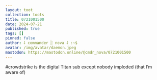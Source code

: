 ```yaml
---
layout: toot
collection: toots
title: 0721001500
date: 2024-07-21
published: true
tags: []
pinned: false
author: ⸸ commander ░ nova ⸸ :~$
avatar: /img/avatar/daemon.jpeg
mastodon: https://mastodon.online/@cmdr_nova/0721001500
---
```


#crowdstrike is the digital Titan sub except nobody imploded (that I’m aware of)
